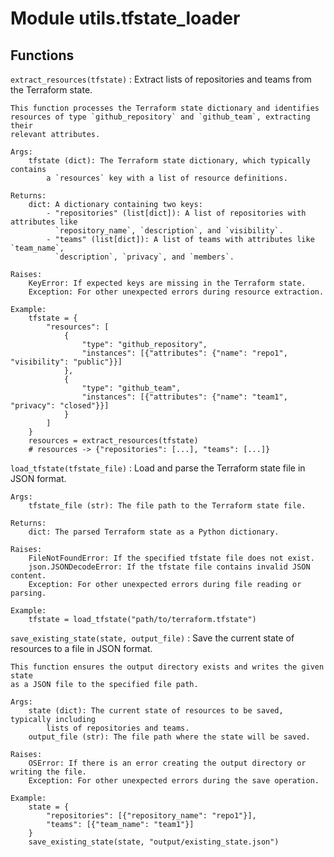 Module utils.tfstate_loader
===========================

Functions
---------

`extract_resources(tfstate)`
:   Extract lists of repositories and teams from the Terraform state.
    
    This function processes the Terraform state dictionary and identifies
    resources of type `github_repository` and `github_team`, extracting their
    relevant attributes.
    
    Args:
        tfstate (dict): The Terraform state dictionary, which typically contains
            a `resources` key with a list of resource definitions.
    
    Returns:
        dict: A dictionary containing two keys:
            - "repositories" (list[dict]): A list of repositories with attributes like
              `repository_name`, `description`, and `visibility`.
            - "teams" (list[dict]): A list of teams with attributes like `team_name`,
              `description`, `privacy`, and `members`.
    
    Raises:
        KeyError: If expected keys are missing in the Terraform state.
        Exception: For other unexpected errors during resource extraction.
    
    Example:
        tfstate = {
            "resources": [
                {
                    "type": "github_repository",
                    "instances": [{"attributes": {"name": "repo1", "visibility": "public"}}]
                },
                {
                    "type": "github_team",
                    "instances": [{"attributes": {"name": "team1", "privacy": "closed"}}]
                }
            ]
        }
        resources = extract_resources(tfstate)
        # resources -> {"repositories": [...], "teams": [...]}

`load_tfstate(tfstate_file)`
:   Load and parse the Terraform state file in JSON format.
    
    Args:
        tfstate_file (str): The file path to the Terraform state file.
    
    Returns:
        dict: The parsed Terraform state as a Python dictionary.
    
    Raises:
        FileNotFoundError: If the specified tfstate file does not exist.
        json.JSONDecodeError: If the tfstate file contains invalid JSON content.
        Exception: For other unexpected errors during file reading or parsing.
    
    Example:
        tfstate = load_tfstate("path/to/terraform.tfstate")

`save_existing_state(state, output_file)`
:   Save the current state of resources to a file in JSON format.
    
    This function ensures the output directory exists and writes the given state
    as a JSON file to the specified file path.
    
    Args:
        state (dict): The current state of resources to be saved, typically including
            lists of repositories and teams.
        output_file (str): The file path where the state will be saved.
    
    Raises:
        OSError: If there is an error creating the output directory or writing the file.
        Exception: For other unexpected errors during the save operation.
    
    Example:
        state = {
            "repositories": [{"repository_name": "repo1"}],
            "teams": [{"team_name": "team1"}]
        }
        save_existing_state(state, "output/existing_state.json")